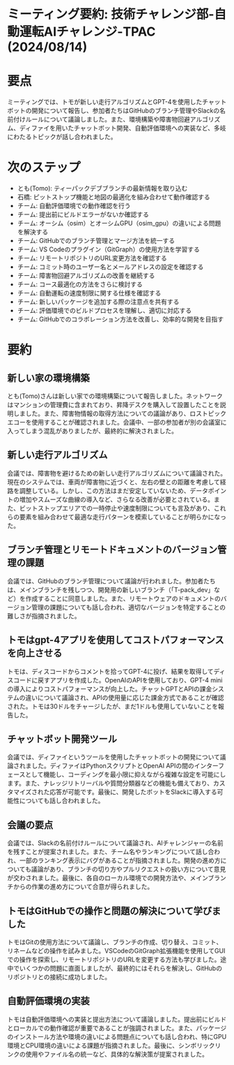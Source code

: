 
# ミーティング要約: 技術チャレンジ部-自動運転AIチャレンジ-TPAC (2024/08/14)

# 要点
ミーティングでは、トモが新しい走行アルゴリズムとGPT-4を使用したチャットボットの開発について報告し、参加者たちはGitHubのブランチ管理やSlackの名前付けルールについて議論しました。また、環境構築や障害物回避アルゴリズム、ディファイを用いたチャットボット開発、自動評価環境への実装など、多岐にわたるトピックが話し合われました。
# 次のステップ
- とも(Tomo): ティーパックデブブランチの最新情報を取り込む
- 石橋: ピットストップ機能と地図の最適化を組み合わせて動作確認する
- チーム: 自動評価環境での動作確認を行う
- チーム: 提出前にビルドエラーがないか確認する
- チーム: オーシム（osim）とオーシムGPU（osim_gpu）の違いによる問題を解決する
- チーム: GitHubでのブランチ管理とマージ方法を統一する
- チーム: VS Codeのプラグイン（GitGraph）の使用方法を学習する
- チーム: リモートリポジトリのURL変更方法を確認する
- チーム: コミット時のユーザー名とメールアドレスの設定を確認する
- チーム: 障害物回避アルゴリズムの改善を継続する
- チーム: コース最適化の方法をさらに検討する
- チーム: 自動運転の速度制限に関する仕様を確認する
- チーム: 新しいパッケージを追加する際の注意点を共有する
- チーム: 評価環境でのビルドプロセスを理解し、適切に対応する
- チーム: GitHubでのコラボレーション方法を改善し、効率的な開発を目指す
# 要約
## 新しい家の環境構築
とも(Tomo)さんは新しい家での環境構築について報告しました。ネットワークはマンションの管理費に含まれており、昇降デスクを購入して設置したことを説明しました。また、障害物情報の取得方法についての議論があり、ロストピックエコーを使用することが確認されました。会議中、一部の参加者が別の会議室に入ってしまう混乱がありましたが、最終的に解決されました。
## 新しい走行アルゴリズム
会議では、障害物を避けるための新しい走行アルゴリズムについて議論された。現在のシステムでは、車両が障害物に近づくと、左右の壁との距離を考慮して経路を調整している。しかし、この方法はまだ安定していないため、データポイントの増加やスムーズな曲線の導入など、さらなる改善が必要とされている。また、ビットストップエリアでの一時停止や速度制限についても言及があり、これらの要素を組み合わせて最適な走行パターンを模索していることが明らかになった。
## ブランチ管理とリモートドキュメントのバージョン管理の課題
会議では、GitHubのブランチ管理について議論が行われました。参加者たちは、メインブランチを残しつつ、開発用の新しいブランチ（「T-pack_dev」など）を作成することに同意しました。また、リモートウェアのドキュメントのバージョン管理の課題についても話し合われ、適切なバージョンを特定することの難しさが指摘されました。
## トモはgpt-4アプリを使用してコストパフォーマンスを向上させる
トモは、ディスコードからコメントを拾ってGPT-4に投げ、結果を取得してディスコードに戻すアプリを作成した。OpenAIのAPIを使用しており、GPT-4 miniの導入によりコストパフォーマンスが向上した。チャットGPTとAPIの課金システムの違いについて議論され、APIの使用量に応じた課金方式であることが確認された。トモは30ドルをチャージしたが、まだ1ドルも使用していないことを報告した。
## チャットボット開発ツール
会議では、ディファイというツールを使用したチャットボットの開発について議論されました。ディファイはPythonスクリプトとOpenAI APIの間のインターフェースとして機能し、コーディングを最小限に抑えながら複雑な設定を可能にします。また、ナレッジリトリーバルや質問分類器などの機能も備えており、カスタマイズされた応答が可能です。最後に、開発したボットをSlackに導入する可能性についても話し合われました。
## 会議の要点
会議では、Slackの名前付けルールについて議論され、AIチャレンジャーの名前を残すことが提案されました。また、チーム名やランキングについて話し合われ、一部のランキング表示にバグがあることが指摘されました。開発の進め方についても議論があり、ブランチの切り方やプルリクエストの扱い方について意見が交わされました。最後に、各自のローカル環境での開発方法や、メインブランチからの作業の進め方について合意が得られました。
## トモはGitHubでの操作と問題の解決について学びました
トモはGitの使用方法について議論し、ブランチの作成、切り替え、コミット、リネームなどの操作を試みました。VSCodeのGitGraph拡張機能を使用してGUIでの操作を探索し、リモートリポジトリのURLを変更する方法も学びました。途中でいくつかの問題に直面しましたが、最終的にはそれらを解決し、GitHubのリポジトリとの接続に成功しました。
## 自動評価環境の実装
トモは自動評価環境への実装と提出方法について議論しました。提出前にビルドとローカルでの動作確認が重要であることが強調されました。また、パッケージのインストール方法や環境の違いによる問題点についても話し合われ、特にGPU環境とCPU環境の違いによる課題が指摘されました。最後に、シンボリックリンクの使用やファイル名の統一など、具体的な解決策が提案されました。
